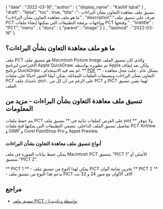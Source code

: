 {
  "date" : "2022-03-16",
  "author" : {
    "display_name" : "Kashif Iqbal"
} ,
  "draft" : "false",
  "toc" : true,
  "title" :"تنسيق ملف معاهدة التعاون بشأن البراءات - ما هو ملف معاهدة التعاون بشأن البراءات؟" ,
  "description":"تعرف على تنسيق ملف PCT وواجهات برمجة التطبيقات التي يمكنها إنشاء ملفات PCT وفتحها." ,
  "linktitle" : "PCT",
  "menu" : {
    "docs" : {
      "parent" : "image"
}
} ,
  "lastmod" : "2022-03-16"
}

## ما هو ملف معاهدة التعاون بشأن البراءات؟

ملف PCT هو تنسيق ملف Macintosh Picture Image والذي كان تنسيق الملف الافتراضي لبرنامج Apple QuickDraw. تم تطويره بواسطة Apple ولكن بعد إيقاف برنامج QuickDraw ، لم يعد قيد الاستخدام. ** [PDF](/ar/pdf/) ** ، بشكل عام ، حلت محل معاهدة التعاون بشأن البراءات وتنسيقات الملفات المماثلة. يمكن أيضًا العثور أحيانًا على ملفات PCT بامتداد ملف .pict ، على الرغم من أن كل من PCT و PICT لهما نفس تنسيق الملف.

## تنسيق ملف معاهدة التعاون بشأن البراءات - مزيد من المعلومات

يتم حفظ ملفات PCT على القرص كملفات ثنائية في ** تنسيق ملف pict ** ولا تتوفر تفاصيل تنسيق الملف الداخلي. تتضمن التطبيقات التي يمكنها فتح ملفات PCT XnView و GIMP و Corel PaintShop Pro و Apple Preview.

### أنواع تنسيق ملف معاهدة التعاون بشأن البراءات

يمكن حفظ بيانات الصورة في ملف Macintosh PCT بتنسيق "PICT 1" الأصلي أو بتنسيق "PICT 2".

** PICT 1 ** - يمكن لهذا النوع من تنسيق ملف PICT تخزين ثمانية ألوان
** PICT 2 ** - يدعم هذا النوع من تنسيق ملف PICT آلاف الألوان مع صور 24 و 32 بت

## مراجع

* [تنسيق ملف PICT - بواسطة ويكيبيديا](https://en.wikipedia.org/wiki/PICT)

